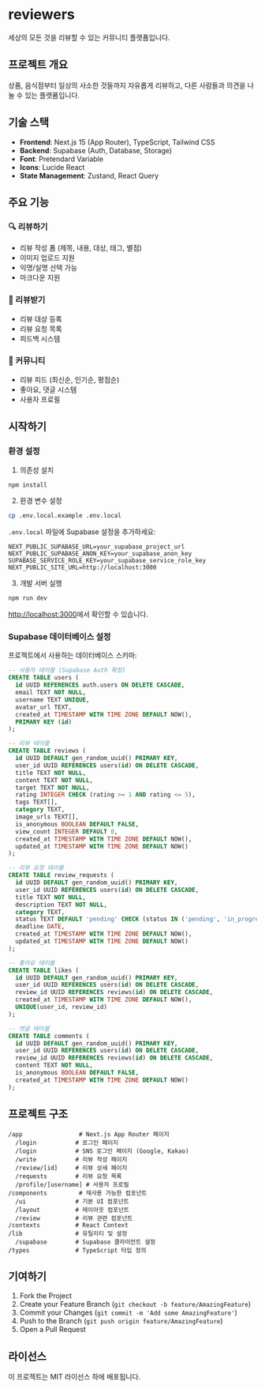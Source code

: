# reviewers

세상의 모든 것을 리뷰할 수 있는 커뮤니티 플랫폼입니다.

## 프로젝트 개요

상품, 음식점부터 일상의 사소한 것들까지 자유롭게 리뷰하고, 다른 사람들과 의견을 나눌 수 있는 플랫폼입니다.

## 기술 스택

- **Frontend**: Next.js 15 (App Router), TypeScript, Tailwind CSS
- **Backend**: Supabase (Auth, Database, Storage)
- **Font**: Pretendard Variable
- **Icons**: Lucide React
- **State Management**: Zustand, React Query

## 주요 기능

### 🔍 리뷰하기
- 리뷰 작성 폼 (제목, 내용, 대상, 태그, 별점)
- 이미지 업로드 지원
- 익명/실명 선택 가능
- 마크다운 지원

### 📝 리뷰받기
- 리뷰 대상 등록
- 리뷰 요청 목록
- 피드백 시스템

### 🌟 커뮤니티
- 리뷰 피드 (최신순, 인기순, 평점순)
- 좋아요, 댓글 시스템
- 사용자 프로필

## 시작하기

### 환경 설정

1. 의존성 설치
```bash
npm install
```

2. 환경 변수 설정
```bash
cp .env.local.example .env.local
```

`.env.local` 파일에 Supabase 설정을 추가하세요:
```env
NEXT_PUBLIC_SUPABASE_URL=your_supabase_project_url
NEXT_PUBLIC_SUPABASE_ANON_KEY=your_supabase_anon_key
SUPABASE_SERVICE_ROLE_KEY=your_supabase_service_role_key
NEXT_PUBLIC_SITE_URL=http://localhost:3000
```

3. 개발 서버 실행
```bash
npm run dev
```

[http://localhost:3000](http://localhost:3000)에서 확인할 수 있습니다.

### Supabase 데이터베이스 설정

프로젝트에서 사용하는 데이터베이스 스키마:

```sql
-- 사용자 테이블 (Supabase Auth 확장)
CREATE TABLE users (
  id UUID REFERENCES auth.users ON DELETE CASCADE,
  email TEXT NOT NULL,
  username TEXT UNIQUE,
  avatar_url TEXT,
  created_at TIMESTAMP WITH TIME ZONE DEFAULT NOW(),
  PRIMARY KEY (id)
);

-- 리뷰 테이블
CREATE TABLE reviews (
  id UUID DEFAULT gen_random_uuid() PRIMARY KEY,
  user_id UUID REFERENCES users(id) ON DELETE CASCADE,
  title TEXT NOT NULL,
  content TEXT NOT NULL,
  target TEXT NOT NULL,
  rating INTEGER CHECK (rating >= 1 AND rating <= 5),
  tags TEXT[],
  category TEXT,
  image_urls TEXT[],
  is_anonymous BOOLEAN DEFAULT FALSE,
  view_count INTEGER DEFAULT 0,
  created_at TIMESTAMP WITH TIME ZONE DEFAULT NOW(),
  updated_at TIMESTAMP WITH TIME ZONE DEFAULT NOW()
);

-- 리뷰 요청 테이블
CREATE TABLE review_requests (
  id UUID DEFAULT gen_random_uuid() PRIMARY KEY,
  user_id UUID REFERENCES users(id) ON DELETE CASCADE,
  title TEXT NOT NULL,
  description TEXT NOT NULL,
  category TEXT,
  status TEXT DEFAULT 'pending' CHECK (status IN ('pending', 'in_progress', 'completed')),
  deadline DATE,
  created_at TIMESTAMP WITH TIME ZONE DEFAULT NOW(),
  updated_at TIMESTAMP WITH TIME ZONE DEFAULT NOW()
);

-- 좋아요 테이블
CREATE TABLE likes (
  id UUID DEFAULT gen_random_uuid() PRIMARY KEY,
  user_id UUID REFERENCES users(id) ON DELETE CASCADE,
  review_id UUID REFERENCES reviews(id) ON DELETE CASCADE,
  created_at TIMESTAMP WITH TIME ZONE DEFAULT NOW(),
  UNIQUE(user_id, review_id)
);

-- 댓글 테이블
CREATE TABLE comments (
  id UUID DEFAULT gen_random_uuid() PRIMARY KEY,
  user_id UUID REFERENCES users(id) ON DELETE CASCADE,
  review_id UUID REFERENCES reviews(id) ON DELETE CASCADE,
  content TEXT NOT NULL,
  is_anonymous BOOLEAN DEFAULT FALSE,
  created_at TIMESTAMP WITH TIME ZONE DEFAULT NOW()
);
```

## 프로젝트 구조

```
/app                # Next.js App Router 페이지
  /login           # 로그인 페이지
  /login           # SNS 로그인 페이지 (Google, Kakao)
  /write           # 리뷰 작성 페이지
  /review/[id]     # 리뷰 상세 페이지
  /requests        # 리뷰 요청 목록
  /profile/[username] # 사용자 프로필
/components         # 재사용 가능한 컴포넌트
  /ui              # 기본 UI 컴포넌트
  /layout          # 레이아웃 컴포넌트
  /review          # 리뷰 관련 컴포넌트
/contexts          # React Context
/lib               # 유틸리티 및 설정
  /supabase        # Supabase 클라이언트 설정
/types             # TypeScript 타입 정의
```

## 기여하기

1. Fork the Project
2. Create your Feature Branch (`git checkout -b feature/AmazingFeature`)
3. Commit your Changes (`git commit -m 'Add some AmazingFeature'`)
4. Push to the Branch (`git push origin feature/AmazingFeature`)
5. Open a Pull Request

## 라이선스

이 프로젝트는 MIT 라이선스 하에 배포됩니다.
